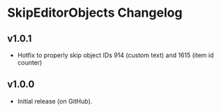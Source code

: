 # SkipEditorObjects Changelog
## v1.0.1
- Hotfix to properly skip object IDs 914 (custom text) and 1615 (item id counter)
## v1.0.0
- Initial release (on GitHub).